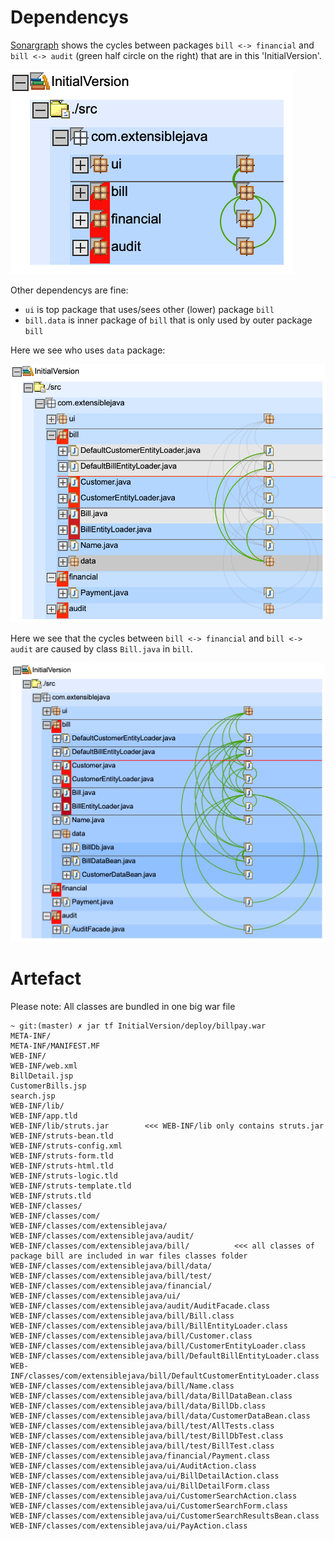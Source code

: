 # Dependencys

[Sonargraph](https://www.hello2morrow.com/products/sonargraph) shows the cycles between packages `bill <-> financial` and `bill <-> audit` (green half circle on the right) that are in this 'InitialVersion'.

![](images/sonargraph-collapsed.png)

Other dependencys are fine:
* `ui` is top package that uses/sees other (lower) package `bill`
* `bill.data` is inner package of `bill` that is only used by outer package `bill`

Here we see who uses `data` package:

![](images/sonargraph-expanded-data-selected.png)

Here we see that the cycles between `bill <-> financial` and `bill <-> audit` are caused by class `Bill.java` in `bill`.

![](images/sonargraph-expanded.png)

# Artefact

Please note: All classes are bundled in one big war file

    ~ git:(master) ✗ jar tf InitialVersion/deploy/billpay.war
    META-INF/
    META-INF/MANIFEST.MF
    WEB-INF/
    WEB-INF/web.xml
    BillDetail.jsp
    CustomerBills.jsp
    search.jsp
    WEB-INF/lib/
    WEB-INF/app.tld
    WEB-INF/lib/struts.jar        <<< WEB-INF/lib only contains struts.jar
    WEB-INF/struts-bean.tld
    WEB-INF/struts-config.xml
    WEB-INF/struts-form.tld
    WEB-INF/struts-html.tld
    WEB-INF/struts-logic.tld
    WEB-INF/struts-template.tld
    WEB-INF/struts.tld
    WEB-INF/classes/
    WEB-INF/classes/com/
    WEB-INF/classes/com/extensiblejava/
    WEB-INF/classes/com/extensiblejava/audit/
    WEB-INF/classes/com/extensiblejava/bill/          <<< all classes of package bill are included in war files classes folder
    WEB-INF/classes/com/extensiblejava/bill/data/
    WEB-INF/classes/com/extensiblejava/bill/test/
    WEB-INF/classes/com/extensiblejava/financial/
    WEB-INF/classes/com/extensiblejava/ui/
    WEB-INF/classes/com/extensiblejava/audit/AuditFacade.class
    WEB-INF/classes/com/extensiblejava/bill/Bill.class
    WEB-INF/classes/com/extensiblejava/bill/BillEntityLoader.class
    WEB-INF/classes/com/extensiblejava/bill/Customer.class
    WEB-INF/classes/com/extensiblejava/bill/CustomerEntityLoader.class
    WEB-INF/classes/com/extensiblejava/bill/DefaultBillEntityLoader.class
    WEB-INF/classes/com/extensiblejava/bill/DefaultCustomerEntityLoader.class
    WEB-INF/classes/com/extensiblejava/bill/Name.class
    WEB-INF/classes/com/extensiblejava/bill/data/BillDataBean.class
    WEB-INF/classes/com/extensiblejava/bill/data/BillDb.class
    WEB-INF/classes/com/extensiblejava/bill/data/CustomerDataBean.class
    WEB-INF/classes/com/extensiblejava/bill/test/AllTests.class
    WEB-INF/classes/com/extensiblejava/bill/test/BillDbTest.class
    WEB-INF/classes/com/extensiblejava/bill/test/BillTest.class
    WEB-INF/classes/com/extensiblejava/financial/Payment.class
    WEB-INF/classes/com/extensiblejava/ui/AuditAction.class
    WEB-INF/classes/com/extensiblejava/ui/BillDetailAction.class
    WEB-INF/classes/com/extensiblejava/ui/BillDetailForm.class
    WEB-INF/classes/com/extensiblejava/ui/CustomerSearchAction.class
    WEB-INF/classes/com/extensiblejava/ui/CustomerSearchForm.class
    WEB-INF/classes/com/extensiblejava/ui/CustomerSearchResultsBean.class
    WEB-INF/classes/com/extensiblejava/ui/PayAction.class
